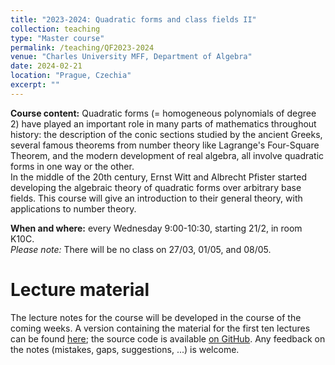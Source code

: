 ```yaml
---
title: "2023-2024: Quadratic forms and class fields II"
collection: teaching
type: "Master course"
permalink: /teaching/QF2023-2024
venue: "Charles University MFF, Department of Algebra"
date: 2024-02-21
location: "Prague, Czechia"
excerpt: ""
---
```


**Course content:** Quadratic forms (= homogeneous polynomials of degree 2) have played an important role in many parts of mathematics throughout history: the description of the conic sections studied by the ancient Greeks, several famous theorems from number theory like Lagrange's Four-Square Theorem, and the modern development of real algebra, all involve quadratic forms in one way or the other.  
In the middle of the 20th century, Ernst Witt and Albrecht Pfister started developing the algebraic theory of quadratic forms over arbitrary base fields. This course will give an introduction to their general theory, with applications to number theory.

**When and where:** every Wednesday 9:00-10:30, starting 21/2, in room K10C.  
*Please note:* There will be no class on 27/03, 01/05, and 08/05.

Lecture material
======
The lecture notes for the course will be developed in the course of the coming weeks.
A version containing the material for the first ten lectures can be found [here](/files/QF2023-2024-Lecture-notes.pdf); the source code is available [on GitHub](https://github.com/DaNicolas/QF2023-2024).
Any feedback on the notes (mistakes, gaps, suggestions, ...) is welcome.